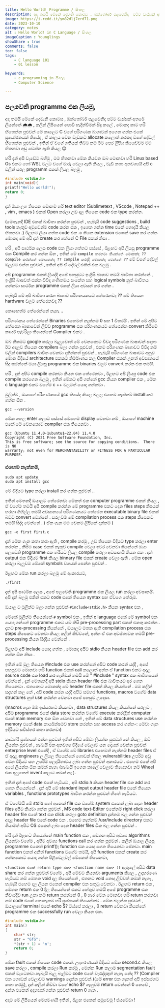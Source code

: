 ```yaml
---
title: Hello World! Programme / සිංහල
description: අද තමයි මේකේ දෙවැනි කොටස , ඔක්තෝබර් පළවෙනිදා  පට්ට වැස්සක් අතරේ ලියන්නේ 🌧️🌧️ , කලින් ලිපියෙන් පොඩි හැදින්වීමක් සිදු කලේ , මොකද කාට හරි හිතෙන්න පුළුවන් මේ කාලෙට C වගේ පරිගණක බාශාවක් ඉගෙන ගන්න එකේ ප්‍රයෝජනයක් තියේද , ඒ කාලය වෙන වැඩකට allocate කලොත් නරකද වගේ දේවල් හිතෙන්න පුළුවන් , ඉතින් ඒ වගේ ගතියක් තිබ්බ නම් මීට පෙර ලිපිය කියෙව්වම මම හිතනවා අඩු වෙන්න ඇති කියල 😉 .. හරි දැන් අපි වැඩේට බහිමු , මම හිතනවා  මේක කියවන ඔබ මොනවා හරි  Linux based Os එකට හෝ  WSL වලට වගේ   මාරු වෙලා ඇති කියල , වැඩි කතා  අනවශ්‍යයි අපි c වලින් සරල programm එකක් ලියල බලමු ,
image: https://i.redd.it/ym82dlj7erd71.png
date: 2023-10-10
category: notes
alt : Hello World! in C Language / සිංහල
imageCaption : Younglings 
showShare : true
comments: false
toc: false
tags:
    - C language 101 
    - 01 lesson

keywords:
    - c programming in සිංහල   
    - Computer Science 

---
```



## පලවෙනි programme එක ලියමු, 

අද තමයි මේකේ දෙවැනි කොටස , ඔක්තෝබර් පළවෙනිදා  පට්ට වැස්සක් අතරේ ලියන්නේ 🌧️🌧️ , කලින් ලිපියෙන් පොඩි හැදින්වීමක් සිදු කලේ , මොකද කාට හරි හිතෙන්න පුළුවන් මේ කාලෙට C වගේ පරිගණක බාශාවක් ඉගෙන ගන්න එකේ ප්‍රයෝජනයක් තියේද , ඒ කාලය වෙන වැඩකට allocate කලොත් නරකද වගේ දේවල් හිතෙන්න පුළුවන් , ඉතින් ඒ වගේ ගතියක් තිබ්බ නම් මීට පෙර ලිපිය කියෙව්වම මම හිතනවා අඩු වෙන්න ඇති කියල 😉

හරි දැන් අපි වැඩේට බහිමු , මම හිතනවා  මේක කියවන ඔබ මොනවා හරි  Linux based Os එකට හෝ  WSL වලට වගේ   මාරු වෙලා ඇති කියල , වැඩි කතා  අනවශ්‍යයි අපි c වලින් සරල programm එකක් ලියල බලමු ,

```c
#include <stdio.h>
int main(void){
printf("Hello world!");
return 0;
}
```

දැන් ඔයා ලග තියෙන මොනම හරි text editor (Sublimetext , VScode  , Notepad ++ , vim  , emacs ) එකක් Open  කරලා
උඩ දාල තියෙන code එක type කරන්න.

(මෙතැනදී IDE  එකක් බාවිතා කරන්න පුළුවන් , හැබැයි code suggestions , build tools නැතුව අමුවෙන්ම code කරන එක , ඉගෙන ගන්න time එකේ හොදයි කියල හිතනවා .)  ඊළඟට ලියා ගත්ත code එක .c  කියන extension එකෙන් save කර ගන්න මොකද මේ අපි දැන් create කර ගන්නේ C File  එකක් නිසා .

හරි , අපි සාර්ථක ලෙස code එක ලියා ගත්තට පස්සේ , ඊළඟට අපි  ලියපු programme එක Compile  කර ගන්න ඕන , ඉතින් මේ ``compile කරනවා කියන්නේ මොකක්ද ??
compile කරන්නේ මොකෙන්ද ?? compile කරද්දී මොකක්ද වෙන්නේ ??`` මේ වගේ දේවල් ඔලුවට එන්න පුළුවන් , ඉතින් අපි ඒ දේවල් එකින් එක බලමු .

අපි programme එකක් ලියද්දි අපේ පහසුවට ඉංග්‍රීසි බාෂාව තමයි බාවිතා කරන්නේ , ඉංග්‍රීසි බාෂවත් එක්ක විවිද ගණිතමය සංකේත සහ logical symbols නුත් බාවිතය ගන්නවා සාර්ථක programme එකක් ලියා අවසන් කර ගන්න .

හැබැයි මේ අපි බාවිතා කරන බාශාව පරිගනයකයට තේරෙනවද ?? මේ තියෙන hardware වලට තේරෙනවද ??

කොහෙත්ම  තේරෙන්නේ  නැහැ  ..  

පරිගණකය තේරෙන්නේ  Binaries එහෙමත් නැත්නම 0 සහ 1 විතරයි . ඉතින් මේ අපිට තේරෙන බාෂාවෙන් ලිව්ව programme එක පරිගණකයට තේරෙන්න convert කිරීමේ කාර්ය පැවරිලා තියෙන්නේ Compiler එකට .


ඔබ නිකමට google කරලා බැලුවොත් මේ වෙනකොට විවද පරිගණක බාෂාවන් සදහා ඊට අදාලව තියෙන compilers බලා ගන්න පුළුවන් , එකම පරිගණක බාශාවට විවිද නම් වලින් compilers බාවිත වෙනවා දකින්නත් පුළුවන් , හැබැයි පරිගණක බාෂාවට අනුව මොන විදියේ architecture එකකට නිර්මාණය කල Compiler එකක් උනත් අවසානයේ සිදු කරන්නේ ඔයා ලියපු programme එක binaries වලට convert කරන එක තමයි.

හරි , දැන් අපිට compile කරනවා කියන එක තේරෙනවා , ඊළඟට අපි ලියපු code එක compile කරගෙන බලමු , ඉතින් මේකට අපි ගන්නේ gcc කියන compiler එක , මේක c language එකට වගේම c ++ වලටත් යොදා ගන්නවා .

මුලින්ම , ඔයාගේ පරිගණකයේ gcc  තියේද  කියල බලල එහෙම නැත්නම්  install කර ගන්න ඕන .

```shell
gcc --version
```
මේක ගහල enter කලාට පස්සේ මෙහෙම display  වෙනවා නම් , ඔයාගේ machine එකේ මේ වෙනකොට compiler එක තියෙනවා .

```shell
gcc (Ubuntu 11.4.0-1ubuntu1~22.04) 11.4.0
Copyright (C) 2021 Free Software Foundation, Inc.
This is free software; see the source for copying conditions.  There is NO
warranty; not even for MERCHANTABILITY or FITNESS FOR A PARTICULAR PURPOSE.
```
 ### එහෙම නැත්නම්, 

```shell
sudo apt update 
sudo apt install gcc  
```
මේ විදියට type කරලා install කර ගන්න පුළුවන් .. 

ඉතින් මෙතනදී ඔයාලට තේරෙනවා මේකත් එක computer programme එකක් කියල , ඒ වගේම තමයි අපි compile කරන්න මේ programme එකට දෙන files steps කීපයක් හරහා ගිහිල්ල තමයි අවසානයේ පරිගණකයට තේරෙන executable binary file එකක් බවට convert වෙන්නේ . සරලවම මේ compilation process එක steps කීපෙකට තමයි සිද්ද වෙන්නේ . ( ඒක ගැන මම වෙනම ලිපියක් දාන්නම් )

```shell
gcc -o first first.c
```

දැන් මේක ගැන කතා කරා ඇති , compile කරමු ,
උඩ තියෙන විදියට type කරලා enter කරන්න , කිසිම case එකක් නැතුව compile වෙලා ඉවර වෙනවා කියන්නේ ඔයා පලවෙනි programme එක හරියට ලියල compile  කරලා අවසානයි කියන එක . දැන් output එක විදියට first කියල binnary file එකක් create වෙලා ඇති  . මේක open කරලා බැලුවම මේකේ symbols වගයක් පෙන්න පුළුවන් . 

ඊළඟට මේක run  කරලා  බලමු මේ ආකාරයට,   

```shell
./first
```
දැන් අපි සාර්ථක ලෙස , අපේ පලවෙනි programme එක ලියල run කරලා  අවසානයි. අපි දැන් බලමු එකින් එකට code එකේ තියෙන syntax සහ ඒවගෙ තේරුම.

ඔයාල ට මුලින්ම බලා ගන්න පුළුවන් ```#include<stdio.h>``` කියන syntax එක ,

මේකේ මුලින්ම තියෙන්නේ  ``` # ``` symbol එක , ඉතින් c language එකේ මේ symbol එක යොදා ගන්නේ programme එකට යම් කිසි pre-processing part එකක් එකතු කරන්න . දැනට pre-processing කියන්නේ , ඔයාලට මතක ඇති compilation process එක steps කීපෙකට වෙනවා කියල කලින් කිව්වනේ, අන්න ඒ එක අවස්තාවක තමයි pre-processing කියන සිද්දිය වෙන්නේ . 


ඊළඟට අපි include යොදා ගත්ත , මොකද අපිට stdio කියන header file එක add කර ගන්න ඕන නිසා .

ඉතින් මේ මුල තියෙන #include එක use කරන්නේ  අපිට code කරන් යද්දී , අපේ පහසුවට මොනවා හරි function එකක් call කලොත් අන්න ඒ function එකට අදාළ source code එක load කර ගැනීමක් තමයි මේ " #include " syntax එක බාවිතයෙන් වෙන්නේ , දැන් මෙතැනදී අපි stdio කියන header file එක බාවිතයට අර ගෙන තියෙනවා . එතකොට මොකක්ද මේ header file එකක් කියල කියන්නේ . මම කලින් සදහන් කල නේ , අපි code කරන යද්දී අපිට සමහර functions, macros වගේම data structures නුත් use කරන්න වෙනවා  අපේ පහසුව උදෙසා.

(macros ගැන මම ඉස්සරහට කියනවා  , data structures කියල කියන්නේ සරලව , අපිට programme එකේ data store කරන්න වගේම execute කරද්දීත් computer එකේ main memory එක ඕන වෙනවා නේ , ඉතින් මේ data structures use කරන්න memory එකේ data කාර්යක්ෂමව store කරන්න සහ access කර ගන්න-: මේවා ගැන ඉදිරියට සවිස්තර කතා කරනවා)

කාටහරි ප්‍රශ්නයක් එන්න පුළුවන් ඉතින් අපිට මේවා ලියන්න පුළුවන් නේ කියල , ඔව් ලියන්න පුළුවන් , හැබැයි එක  අනවශ්‍ය විදියේ වෙලාව යන දෙයක් වෙන්න පුළුවන් enterprise level එකේදී , ඒ වගේම මේ libraries එහෙමත් නැත්නම් header files ඒ ඒ අදාළ engineers ල ලියල තියෙන්නේ ගොඩක් හිතල vulnerabilities උපරිම අඩු වෙන විදියට සහ උපරිම පලදායිතාවය ලබා  ගන්න පුළුවන් අකාරයට . එහෙම එකේ අපි අයේ ලියන්න ඕන කමක් නැහැ  (හැබැයි ඉගෙන  කාලේ වෙලාව තියෙනවා නම් Wheel එක අලුතෙන් invent කලාට කමක් නෑ ).

ඉතින් දැන් අපේ code එකේ හැටියට , අපි stdio.h කියන header file එක add කර ගෙන තියෙන්නේ . දැන් අපි මේ standard input output header file එකේ තියෙන  variables , functions prototypes බාවිත කරන්න පුළුවන් හිතේ හැටියට.

ඒ වගේමයි මේ stdio හෝ අනෙක් file එක වගේම system එකෙන් ලබා  දෙන header files අපිට කියවා ගන්න පුළුවන් , MS code text-Editor එකේනම් right click කරලා  header file එකේ text එක click කරලා goto definition දුන්නම බල ගන්න පුළුවන් අදාළ header file එකේ code එක , එහෙම නැත්නම් /usr/include directory එකට ගියාමත් අපිට OS එකෙන් ලබා දෙන header files ටික බල ගන්න පුළුවන් .

හරි දැන් ඊළඟට තියෙන්නේ  main function එක , මෙතන අපිට අවශ්‍ය  algorithms  ලියනවා වගේම , අපිට අවශ්‍ය functions call  කර ගන්න පුළුවන් . කලින් ඔයාල ලියපු programme එකෙත් printf(); function එක යොදා  ගෙන තියෙනවා  පේනවා. main function එකත් අනීත් functions වගේම තමයි, අපි function එකක් create  කර ගන්නකොට යොදා ගන්න පිළිවෙලවල් මේකෙත් තියෙනවා, 

```<function එකේ return type එක> <function name එක> ()``` ඇතුලේ අපිට data share කර ගන්න පුළුවන් වගේම , අපි මේවට කියනවා  arguments කියල , උදාහරණෙ හැටියට නම් මෙතන void දල තියෙන්නේ , එතනට void නොදා  ලිව්වත් කමක් නැහැ  , හැබැයි එහෙම දාල ලියන එකෙන් compiler එක සතුටු වෙනවා . ඊළඟට return එක , මෙතන return එක 0 දීල තියෙන්නේ එකට හේතුව තමයි අපේ programme එක නිවැරදිව run උනා  නම් return කරන්නේ 0 ,  0 හැර වෙන මොනවා  හරි return කරනවා  නම් code එකේ කොතැනම හරි ප්‍රශ්නයක් තියෙන්නව . මේක බලන්න පුළුවන් , ඔයාලගේ terminal එකේ echo $? ට්ය්පේ කරලා , 0 return වෙනවා  කියන්නේ programme එක successfully run  වෙලා කියන එක.

```c
#include <stdio.h>
int main()
{
    char* str;
    str = "GfG";
    *(str + 1) = 'n';
    return 0;
}

```


මේක fault එකක් තියෙන code එකක්. උදාහරණයක් විදියට මේක second.c කියල save කරලා  , compile කරලා Run කරමු , මෙන්න Run කලාම segmentation fault එකක් වැටෙනවා.හැබැයි බැලූ බැල්මට code එකේ වැරැද්දකුත් නැහැ නේද ?? (Compiler එක ගොඩක් වෙලාවට warnings දෙන්න පුළුවන්.)(මේ error එක ගැනත් අපි ඉස්සරහට කතා කරමු), දැන් කලින් කිව්වා  වගේ  echo  $? ගැහුවම return වෙන්නේ 0 නෙවේ , අන්න එකෙන් අදහසක් ගන්න පුළුවන් return 0 ගැන .

අදට මේ ලිපියෙන් මෙපමණයි ඉතින් , ඊළඟ එකෙන් සමුවෙමු ! ජයවේවා !



